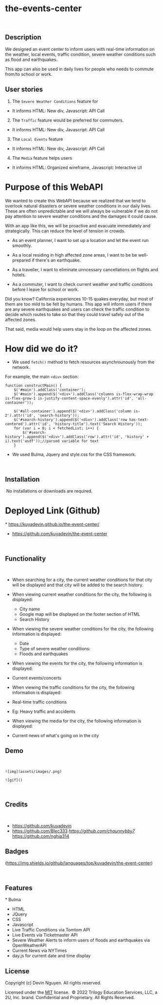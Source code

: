# the-events-center
​
## Description 

We designed an event center to inform users with real-time information on the weather, local events, traffic condition, severe weather conditions such as flood and earthquakes. 


This app can also be used in daily lives for people who needs to commute from/to school or work. 

## User stories
 
 1. The `Severe Weather Conditions` feature for 
 - It informs HTML: New div, Javascript: API Call

 2. The `Traffic` feature would be preferred for commuters. 
 - It informs HTML: New div, Javascript: API Call

 3. The `Local Events` feature 
 - It informs HTML: New div, Javascript: API Call 

 4. The `Media` feature helps users
 - It informs HTML: Organized wireframe, Javascript: Interactive UI



# Purpose of this WebAPI

We wanted to create this WebAPI because we realized that we tend to overlook natural disasters or severe weather conditions in our daily lives.
These are often unpredictable and we will always be vulnerable if we do not pay attention to severe weather conditions and the damages it could cause.

With an app like this, we will be proactive and evacuate immediately and strategically. This can reduce the level of tension in crowds.

- As an event planner, I want to set up a location and let the event run smoothly. 

- As a local residing in high affected zone areas, I want to be be well-prepared if there's an earthquake. 

- As a traveller, I want to eliminate unncessary cancellations on flights and hotels.

- As a commuter, I want to check current weather and traffic conditions before I leave for school or work. 

Did you know? California experiences 10-15 quakes everyday, but most of them are too mild to be felt by humans.
This app will inform users if there are any severe earthquakes and users can check the traffic condition to decide which routes to take so that they could travel safely out of the affected zones. 

That said, media would help users stay in the loop on the affected zones.


# How did we do it?

- We used `fetch()` method to fetch resources asynchrounously from the network. 

For example, the main `<div>` section:

```
function constructMain() {
    $('#main').addClass('container');
    $('#main').append($('<div>').addClass('columns is-flex-wrap-wrap is-flex-grow-1 is-justify-content-space-evenly').attr('id', 'all-container'));

    $('#all-container').append($('<div>').addClass('column is-2').attr('id', 'search-history'));
    $('#search-history').append($('<div>').addClass('row has-text-centered').attr('id', 'history-title').text('Search History'));
    for (var i = 0; i < fetchedList; i++) {
        $('#search-history').append($('<div>').addClass('row').attr('id', 'history' + i).text('asdf'));//parsed variable for text
    }

```



- We used Bulma, Jquery and style.css for the CSS framework.


​
## Installation
​
No installations or downloads are required. 


# Deployed Link (Github)

​* https://kuyadevin.github.io/the-event-center/

* https://github.com/kuyadevin/the-event-center

​
## Functionality 
​
- When searching for a city, the current weather conditions for that city will be displayed and that city will be added to the search history. 
  
- When viewing current weather conditions for the city, the following is displayed:
  * City name 
  * Google map will be displayed on the footer section of HTML 
  * Search History

  
- When viewing the severe weather conditions for the city, the following information is displayed:
  * Date
  * Type of severe weather conditions:
  - Floods and earthquakes

- When viewing the events for the city, the following information is displayed:
* Current events/concerts 

- When viewing the traffic conditions for the city, the following information is displayed:
* Real-time traffic conditions
- Eg: Heavy traffic and accidents

- When viewing the media for the city, the following information is displayed:
* Current news of what's going on in the city


## Demo 

​
```
![img](assets/images/.png)

![gif]()
```
​
​
## Credits
​
* https://github.com/kuyadevin
* https://github.com/Blec333
*​ https://github.com/chaunnybby7
​* https://github.com/nghia314


## Badges

(https://img.shields.io/github/languages/top/kuyadevin/the-event-center)


​
## Features

​* Bulma
* HTML
* JQuery
* CSS
* Javascript 
​
* Live Traffic Conditions via Tomtom API
* Live Events via Ticketmaster API
* Severe Weather Alerts to inform users of floods and earthquakes via OpenWeatherAPI
* Current News via NYTimes 
* day.js for current date and time display




## License

  Copyright (c) Devin Nguyen. All rights reserved.
  
  Licensed under the [MIT](LICENSE) license.
​
© 2022 Trilogy Education Services, LLC, a 2U, Inc. brand. Confidential and Proprietary. All Rights Reserved.
